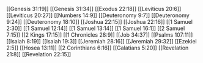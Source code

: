 [[Genesis 31:19]]
[[Genesis 31:34]]
[[Exodus 22:18]]
[[Leviticus 20:6]]
[[Leviticus 20:27]]
[[Numbers 14:9]]
[[Deuteronomy 9:7]]
[[Deuteronomy 9:24]]
[[Deuteronomy 18:10]]
[[Joshua 22:15]]
[[Joshua 22:16]]
[[1 Samuel 2:30]]
[[1 Samuel 12:14]]
[[1 Samuel 13:14]]
[[1 Samuel 16:1]]
[[2 Samuel 7:15]]
[[2 Kings 17:15]]
[[1 Chronicles 28:9]]
[[Job 34:37]]
[[Psalms 107:11]]
[[Isaiah 8:19]]
[[Isaiah 19:3]]
[[Jeremiah 28:16]]
[[Jeremiah 29:32]]
[[Ezekiel 2:5]]
[[Hosea 13:11]]
[[2 Corinthians 6:16]]
[[Galatians 5:20]]
[[Revelation 21:8]]
[[Revelation 22:15]]
